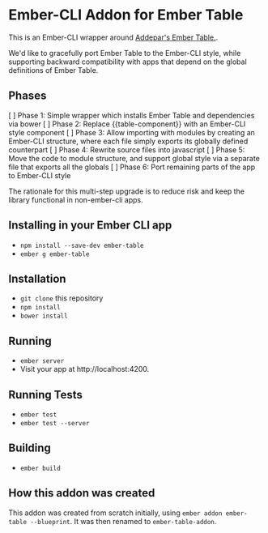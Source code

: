 # Ember-CLI Addon for Ember Table

This is an Ember-CLI wrapper around [Addepar's Ember Table.](https://github.com/Addepar/ember-table).

We'd like to gracefully port Ember Table to the Ember-CLI style, while
supporting backward compatibility with apps that depend on the global
definitions of Ember Table.

## Phases

[ ] Phase 1: Simple wrapper which installs Ember Table and dependencies via bower
[ ] Phase 2: Replace {{table-component}} with an Ember-CLI style component
[ ] Phase 3: Allow importing with modules by creating an Ember-CLI structure, where each file simply exports its globally defined counterpart
[ ] Phase 4: Rewrite source files into javascript
[ ] Phase 5: Move the code to module structure, and support global style via a separate file that exports all the globals
[ ] Phase 6: Port remaining parts of the app to Ember-CLI style

The rationale for this multi-step upgrade is to reduce risk and keep the
library functional in non-ember-cli apps.

## Installing in your Ember CLI app

* `npm install --save-dev ember-table`
* `ember g ember-table`

## Installation

* `git clone` this repository
* `npm install`
* `bower install`

## Running

* `ember server`
* Visit your app at http://localhost:4200.

## Running Tests

* `ember test`
* `ember test --server`

## Building

* `ember build`

## How this addon was created

This addon was created from scratch initially, using `ember addon ember-table --blueprint`.
It was then renamed to `ember-table-addon`.
